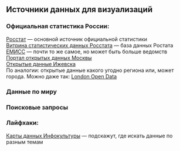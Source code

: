 ## Источники данных для визуализаций

### Официальная статистика России:
[Росстат](https://rosstat.gov.ru/) — основной источник официальной статистики <br>
[Витрина статистических данных Росстата](https://showdata.gks.ru/finder/) — база данных Ростата <br>
[ЕМИСС](https://www.fedstat.ru/) — почти то же самое, но может быть больше ведомств<br>
[Портал открытых данных Москвы](https://data.mos.ru/)<br>
[Открытые данные Ижевска](https://www.izh.ru/i/opendata-list)<br>
По аналогии: открытые данные какого угодно региона или, может города. Можно даже так: [London Open Data](https://www.google.com/search?newwindow=1&safe=active&rlz=1C5CHFA_enRU851RU851&sxsrf=ALeKk03cGdkOK5AQeebMs9fVfjMPRvjG5w%3A1606479312228&ei=0O3AX6KvDcHmrgTypLTIDw&q=london+open+data&oq=london+open+data&gs_lcp=CgZwc3ktYWIQAzIGCAAQBxAeMgcIABAUEIcCMgYIABAHEB4yBggAEAcQHjIGCAAQBxAeMgYIABAHEB4yBggAEAcQHjIGCAAQBRAeMgYIABAIEB4yBggAEAgQHjoGCCMQJxATOggIABAHEB4QEzoKCAAQBxAKEB4QEzoECAAQDToICAAQDRAFEB46CAgAEAgQDRAeOggIABAIEAcQHjoKCAAQBxAFEB4QEzoKCAAQCBAHEB4QE1DtXFiZaWD-bWgCcAB4AIABmQGIAf8JkgEDMS45mAEAoAEBqgEHZ3dzLXdpesABAQ&sclient=psy-ab&ved=0ahUKEwii1_nl2aLtAhVBs4sKHXISDfkQ4dUDCA0&uact=5)<br>

### Данные по миру

### Поисковые запросы


### Лайфхаки:
[Карты данных Инфокультуры](https://www.infoculture.ru/2018/12/10/datamaps/) — подскажут, где искать данные по разным темам

